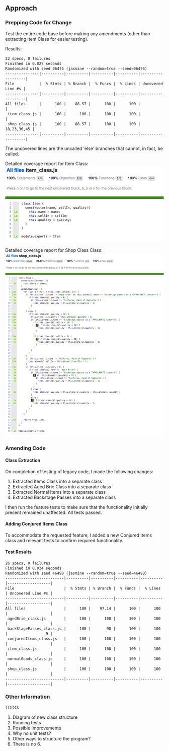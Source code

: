 ## Approach


### Prepping Code for Change
Test the entire code base before making any amendments (other than extracting Item Class for easier testing).

Results:
``` 
22 specs, 0 failures
Finished in 0.027 seconds
Randomized with seed 96476 (jasmine --random=true --seed=96476)
---------------|----------|----------|----------|----------|-------------------|
File           |  % Stmts | % Branch |  % Funcs |  % Lines | Uncovered Line #s |
---------------|----------|----------|----------|----------|-------------------|
All files      |      100 |    88.57 |      100 |      100 |                   |
 item_class.js |      100 |      100 |      100 |      100 |                   |
 shop_class.js |      100 |    88.57 |      100 |      100 |       18,23,36,45 |
---------------|----------|----------|----------|----------|-------------------|
```
The uncovered lines are the uncalled 'else' branches that cannot, in fact, be called.

Detailed coverage report for Item Class:
![Item Class Coverage HTML Report](img/Item_Class_Istanbul_Coverage_Report.png)

Detailed coverage report for Shop Class Class:
![Item Class Coverage HTML Report](img/Shop_Class_Istanbul_Coverage_Report.png)

### Amending Code

#### Class Extraction

On completion of testing of legacy code, I made the following changes:

1. Extracted Items Class into a separate class
2. Extracted Aged Brie Class into a separate class
3. Extracted Normal Items into a separate class
4. Extracted Backstage Passes into a separate class

I then run the feature tests to make sure that the functionality initially present remained unaffected. All tests passed.

#### Adding Conjured Items Class

To accommodate the requested feature, I added a new Conjured Items class and relevant tests to confirm required functionality.

#### Test Results

```
26 specs, 0 failures
Finished in 0.034 seconds
Randomized with seed 46498 (jasmine --random=true --seed=46498)
--------------------------|----------|----------|----------|----------|-------------------|
File                      |  % Stmts | % Branch |  % Funcs |  % Lines | Uncovered Line #s |
--------------------------|----------|----------|----------|----------|-------------------|
All files                 |      100 |    97.14 |      100 |      100 |                   |
 agedBrie_class.js        |      100 |      100 |      100 |      100 |                   |
 backStagePasses_class.js |      100 |       90 |      100 |      100 |                 9 |
 conjuredItems_class.js   |      100 |      100 |      100 |      100 |                   |
 item_class.js            |      100 |      100 |      100 |      100 |                   |
 normalGoods_class.js     |      100 |      100 |      100 |      100 |                   |
 shop_class.js            |      100 |      100 |      100 |      100 |                   |
--------------------------|----------|----------|----------|----------|-------------------|

```

### Other Information

TODO:
1. Diagram of new class structure
2. Running tests
3. Possible Improvements
4. Why no unit tests?
5. Other ways to structure the program?
6. There is no 6.